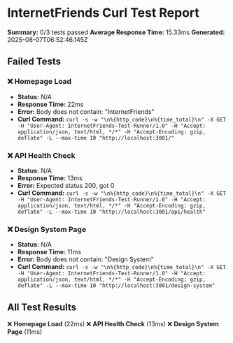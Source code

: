 # InternetFriends Curl Test Report

**Summary:** 0/3 tests passed
**Average Response Time:** 15.33ms
**Generated:** 2025-08-07T06:52:46.145Z

## Failed Tests

### ❌ Homepage Load
- **Status:** N/A
- **Response Time:** 22ms
- **Error:** Body does not contain: "InternetFriends"
- **Curl Command:** `curl -s -w "\n%{http_code}\n%{time_total}\n" -X GET -H "User-Agent: InternetFriends-Test-Runner/1.0" -H "Accept: application/json, text/html, */*" -H "Accept-Encoding: gzip, deflate" -L --max-time 10 "http://localhost:3001/"`

### ❌ API Health Check
- **Status:** N/A
- **Response Time:** 13ms
- **Error:** Expected status 200, got 0
- **Curl Command:** `curl -s -w "\n%{http_code}\n%{time_total}\n" -X GET -H "User-Agent: InternetFriends-Test-Runner/1.0" -H "Accept: application/json, text/html, */*" -H "Accept-Encoding: gzip, deflate" -L --max-time 10 "http://localhost:3001/api/health"`

### ❌ Design System Page
- **Status:** N/A
- **Response Time:** 11ms
- **Error:** Body does not contain: "Design System"
- **Curl Command:** `curl -s -w "\n%{http_code}\n%{time_total}\n" -X GET -H "User-Agent: InternetFriends-Test-Runner/1.0" -H "Accept: application/json, text/html, */*" -H "Accept-Encoding: gzip, deflate" -L --max-time 10 "http://localhost:3001/design-system"`

## All Test Results

❌ **Homepage Load** (22ms)
❌ **API Health Check** (13ms)
❌ **Design System Page** (11ms)

